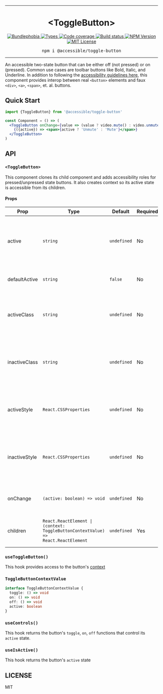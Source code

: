 <hr>
<div align="center">
  <h1 align="center">
    &lt;ToggleButton&gt;
  </h1>
</div>

<p align="center">
  <a href="https://bundlephobia.com/result?p=@accessible/toggle-button">
    <img alt="Bundlephobia" src="https://img.shields.io/bundlephobia/minzip/@accessible/toggle-button?style=for-the-badge&labelColor=24292e">
  </a>
  <a aria-label="Types" href="https://www.npmjs.com/package/@accessible/toggle-button">
    <img alt="Types" src="https://img.shields.io/npm/types/@accessible/toggle-button?style=for-the-badge&labelColor=24292e">
  </a>
  <a aria-label="Code coverage report" href="https://codecov.io/gh/accessible-ui/toggle-button">
    <img alt="Code coverage" src="https://img.shields.io/codecov/c/gh/accessible-ui/toggle-button?style=for-the-badge&labelColor=24292e">
  </a>
  <a aria-label="Build status" href="https://travis-ci.org/accessible-ui/toggle-button">
    <img alt="Build status" src="https://img.shields.io/travis/accessible-ui/toggle-button?style=for-the-badge&labelColor=24292e">
  </a>
  <a aria-label="NPM version" href="https://www.npmjs.com/package/@accessible/toggle-button">
    <img alt="NPM Version" src="https://img.shields.io/npm/v/@accessible/toggle-button?style=for-the-badge&labelColor=24292e">
  </a>
  <a aria-label="License" href="https://jaredlunde.mit-license.org/">
    <img alt="MIT License" src="https://img.shields.io/npm/l/@accessible/toggle-button?style=for-the-badge&labelColor=24292e">
  </a>
</p>

<pre align="center">npm i @accessible/toggle-button</pre>
<hr>

An accessible two-state button that can be either off (not pressed) or on (pressed). Common use cases
are toolbar buttons like Bold, Italic, and Underline. In addition to following the
[accessibility guidelines here](https://www.w3.org/TR/wai-aria-practices/#button), this component
provides interop between real `<button>` elements and faux `<div>`, `<a>`, `<span>`, et. al. buttons.

## Quick Start

```jsx harmony
import {ToggleButton} from '@accessible/toggle-button'

const Component = () => (
  <ToggleButton onChange={value => (value ? video.mute() : video.unmute())}>
    {({active}) => <span>{active ? 'Unmute' : 'Mute'}</span>}
  </ToggleButton>
)
```

## API

### `<ToggleButton>`

This component clones its child component and adds accessibility roles for pressed/unpressed
state buttons. It also creates context so its active state is accessible from its children.

#### Props

| Prop          | Type                                                                                              | Default     | Required? | Description                                                                            |
| ------------- | ------------------------------------------------------------------------------------------------- | ----------- | --------- | -------------------------------------------------------------------------------------- |
| active        | `string`                                                                                          | `undefined` | No        | Creates a controlled component where the active value always matches this one.         |
| defaultActive | `string`                                                                                          | `false`     | No        | Sets the default active state of the button.                                           |
| activeClass   | `string`                                                                                          | `undefined` | No        | Adds this class name to its child component when the button is in a active state.      |
| inactiveClass | `string`                                                                                          | `undefined` | No        | Adds this class name to its child component when the button is in an inactive state.   |
| activeStyle   | `React.CSSProperties`                                                                             | `undefined` | No        | Adds this style object to its child component when the button is in a active state.    |
| inactiveStyle | `React.CSSProperties`                                                                             | `undefined` | No        | Adds this style object to its child component when the button is in an inactive state. |
| onChange      | `(active: boolean) => void`                                                                       | `undefined` | No        | This callback is called any time the active state changes.                             |
| children      | <code>React.ReactElement &#0124; (context: ToggleButtonContextValue) => React.ReactElement</code> | `undefined` | Yes       | This is the element you want to turn into a ToggleButton.                              |

### `useToggleButton()`

This hook provides access to the button's [context](#togglebuttoncontextvalue)

### `ToggleButtonContextValue`

```typescript jsx
interface ToggleButtonContextValue {
  toggle: () => void
  on: () => void
  off: () => void
  active: boolean
}
```

### `useControls()`

This hook returns the button's `toggle`, `on`, `off` functions that control its `active` state.

### `useIsActive()`

This hook returns the button's `active` state

###

## LICENSE

MIT
